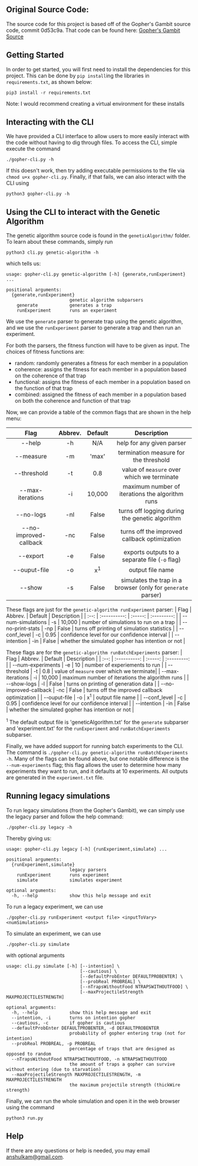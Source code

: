 ## Original Source Code:
The source code for this project is based off of the Gopher's Gambit source code, commit 0d53c9a. That code can be found here:
[Gopher's Gambit Source](https://github.com/amanirmk/AMISTAD-intention-exp3/tree/0d53c9acc48591a7ace67b6032ca5edc54665a7a)

## Getting Started
In order to get started, you will first need to install the dependencies for this project.
This can be done by `pip install`ing the libraries in `requirements.txt`, as shown below:
```
pip3 install -r requirements.txt
```
Note: I would recommend creating a virtual environment for these installs

## Interacting with the CLI
We have provided a CLI interface to allow users to more easily interact with the code without having to dig through files. To access the CLI, simple execute the command
```
./gopher-cli.py -h
```
If this doesn't work, then try adding executable permissions to the file via `chmod u+x gopher-cli.py`.
Finally, if that fails, we can also interact with the CLI using
```
python3 gopher-cli.py -h
```

## Using the CLI to interact with the Genetic Algorithm
The genetic algorithm source code is found in the `geneticAlgorithm/` folder.
To learn about these commands, simply run
```
python3 cli.py genetic-algorithm -h
```
which tells us:
```
usage: gopher-cli.py genetic-algorithm [-h] {generate,runExperiment} ...

positional arguments:
  {generate,runExperiment}
                        genetic algorithm subparsers
    generate            generates a trap
    runExperiment       runs an experiment
```
We use the `generate` parser to generate trap using the genetic algorithm, and we use the `runExperiment` parser to generate a trap and then run an experiment.

For both the parsers, the fitness function will have to be given as input. The choices of fitness functions are:
- random: randomly generates a fitness for each member in a population
- coherence: assigns the fitness for each member in a population based on the coherence of that trap
- functional: assigns the fitness of each member in a population based on the function of that trap
- combined: assigned the fitness of each member in a population based on both the coherence and function of that trap

Now, we can provide a table of the common flags that are shown in the help menu:

| Flag | Abbrev. | Default | Description |
| :--: | :----------: | :-----: | :---------: |
| --help | -h | N/A | help for any given parser|
| --measure| -m | 'max' | termination measure for the threshold |
| --threshold | -t | 0.8 | value of `measure` over which we terminate|
| --max-iterations | -i | 10,000 | maximum number of iterations the algorithm runs |
| --no-logs | -nl | False | turns off logging during the genetic algorithm |
| --no-improved-callback | -nc | False | turns off the improved callback optimization |
| --export | -e | False | exports outputs to a separate file (`-o` flag)| |
| --ouput-file | -o | x<sup>1</sup> | output file name |
| --show | -s | False | simulates the trap in a browser (only for `generate` parser) |

These flags are just for the `genetic-algorithm runExperiment` parser:
| Flag | Abbrev. | Default | Description |
| :--: | :----------: | :-----: | :---------: |
| --num-simulations | -s | 10,000 | number of simulations to run on a trap |
| --no-print-stats | -np | False | turns off printing of simulation statistics |
| --conf_level | -c | 0.95 | confidence level for our confidence interval |
| --intention | -in | False | whether the simulated gopher has intention or not |

These flags are for the `genetic-algorithm runBatchExperiments` parser:
| Flag | Abbrev. | Default | Description |
| :--: | :----------: | :-----: | :---------: |
| --num-experiments | -e | 10 | number of experiements to run |
| --threshold | -t | 0.8 | value of `measure` over which we terminate|
| --max-iterations | -i | 10,000 | maximum number of iterations the algorithm runs |
| --show-logs | -l | False | turns on printing of generation data |
| --no-improved-callback | -nc | False | turns off the improved callback optimization |
| --ouput-file | -o | x<sup>1</sup> | output file name |
| --conf_level | -c | 0.95 | confidence level for our confidence interval |
| --intention | -in | False | whether the simulated gopher has intention or not |

<sup>1</sup> The default output file is 'geneticAlgorithm.txt' for the `generate` subparser and 'experiment.txt' for the `runExperiment` and `runBatchExperiments` subparser.

Finally, we have added support for running batch experiments to the CLI. The command is
`./gopher-cli.py genetic-algorithm runBatchExperiments -h`.
Many of the flags can be found above, but one notable difference is the `--num-experiments` flag; this flag allows the user to determine how many experiments they want to run, and it defaults at 10 experiments. All outputs are generated in the `experiment.txt` file.

## Running legacy simulations
To run legacy simulations (from the Gopher's Gambit), we can simply use the legacy parser and follow the help command:
```
./gopher-cli.py legacy -h
```
Thereby giving us:
```
usage: gopher-cli.py legacy [-h] {runExperiment,simulate} ...

positional arguments:
  {runExperiment,simulate}
                        legacy parsers
    runExperiment       runs experiment
    simulate            simulates experiment

optional arguments:
  -h, --help            show this help message and exit
```

To run a legacy experiment, we can use 
```
./gopher-cli.py runExperiment <output file> <inputToVary> <numSimulations>
```

To simulate an experiment, we can use 
```
./gopher-cli.py simulate
```
with optional arguments
```
usage: cli.py simulate [-h] [--intention] \
                            [--cautious] \
                            [--defaultProbEnter DEFAULTPROBENTER] \
                            [--probReal PROBREAL] \
                            [--nTrapsWithoutFood NTRAPSWITHOUTFOOD] \
                            [--maxProjectileStrength MAXPROJECTILESTRENGTH]

optional arguments:
  -h, --help            show this help message and exit
  --intention, -i       turns on intention gopher
  --cautious, -c        if gopher is cautious
  --defaultProbEnter DEFAULTPROBENTER, -d DEFAULTPROBENTER
                        probability of gopher entering trap (not for intention)
  --probReal PROBREAL, -p PROBREAL
                        percentage of traps that are designed as opposed to random
  --nTrapsWithoutFood NTRAPSWITHOUTFOOD, -n NTRAPSWITHOUTFOOD
                        the amount of traps a gopher can survive without entering (due to starvation)
  --maxProjectileStrength MAXPROJECTILESTRENGTH, -m MAXPROJECTILESTRENGTH
                        the maximum projectile strength (thickWire strength)
```

Finally, we can run the whole simulation and open it in the web browser using the command
```
python3 run.py
```

## Help
If there are any questions or help is needed, you may email anshulkam@gmail.com.

